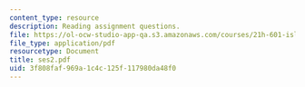 ```yaml
---
content_type: resource
description: Reading assignment questions.
file: https://ol-ocw-studio-app-qa.s3.amazonaws.com/courses/21h-601-islam-the-middle-east-and-the-west-fall-2006/3f808faf969a1c4c125f117980da48f0_ses2.pdf
file_type: application/pdf
resourcetype: Document
title: ses2.pdf
uid: 3f808faf-969a-1c4c-125f-117980da48f0
---
```

